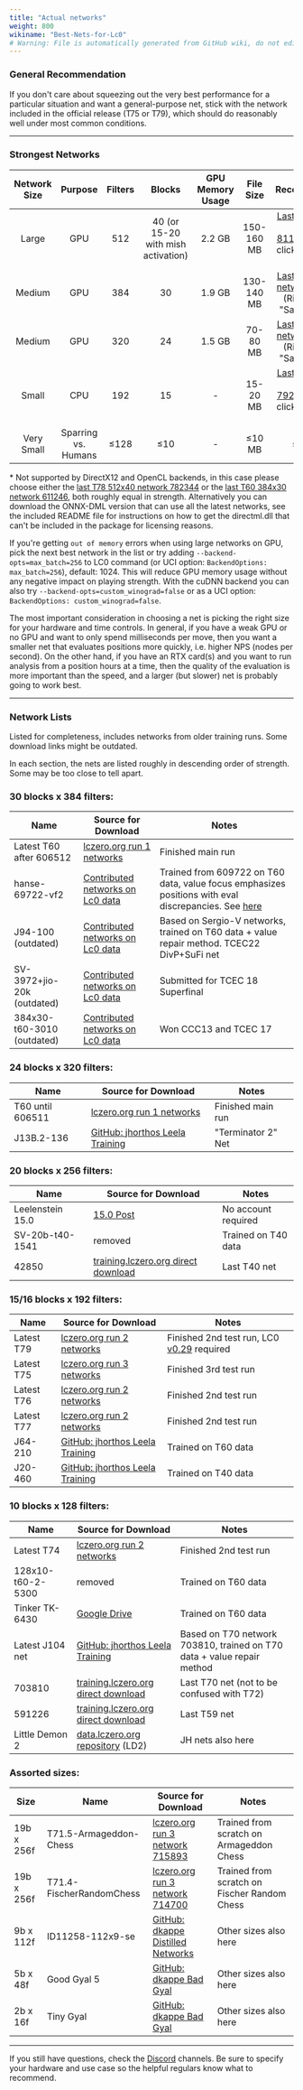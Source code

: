 ```yaml
---
title: "Actual networks"
weight: 800
wikiname: "Best-Nets-for-Lc0"
# Warning: File is automatically generated from GitHub wiki, do not edit by hand.
---
```

### General Recommendation

If you don't care about squeezing out the very best performance for a particular situation and want a general-purpose net, stick with the network included in the official release (T75 or T79), which should do reasonably well under most common conditions.

---

### Strongest Networks

| Network Size | Purpose | Filters | Blocks | GPU Memory Usage | File Size | Recommendation |
|:---:|:---:|:---:|:---:|:---:|:---:|:---:|
| Large | GPU | 512 | 40 (or 15-20 with mish activation) | 2.2 GB | 150-160 MB | [Last T80 512x19 network: 811971*](http://training.lczero.org/get_network?sha=30c9789e7d7e58f2c97946a57c6132e71ff322daa2861325daca732e71d2f9b2) (Right-click → "Save link as...") |
| Medium | GPU | 384 | 30 | 1.9 GB | 130-140 MB | [Last T60 384x30 network: 611246](http://training.lczero.org/get_network?sha=7ca2381cfeac5c280f304e7027ffbea1b7d87474672e5d6fb16d5cd881640e04) (Right-click → "Save link as...") |
| Medium | GPU | 320 | 24 | 1.5 GB | 70-80 MB | [Last T60 320x24 network: 606511](http://training.lczero.org/get_network?sha=82d14d7d8a4f00826f269901d5e31df1a7b2112c20604dc8bee4008271db4d88) (Right-click → "Save link as...") |
| Small | CPU | 192 | 15 | - | 15-20 MB | [Last T79 192x15 network: 792013*](http://training.lczero.org/get_network?sha=195b450999e874d07aea2c09fd0db5eff9d4441ec1ad5a60a140fe8ea94c4f3a) (Right-click → "Save link as...") |
| Very Small | Sparring vs. Humans | ≤128 | ≤10 | - | ≤10 MB | see below |

\* Not supported by DirectX12 and OpenCL backends, in this case please choose either the [last T78 512x40 network 782344](http://training.lczero.org/get_network?sha=d0ed346c32fbcc9eb2f0bc7e957d188c8ae428ee3ef7291fd5aa045fc6ef4ded) or the [last T60 384x30 network 611246](http://training.lczero.org/get_network?sha=7ca2381cfeac5c280f304e7027ffbea1b7d87474672e5d6fb16d5cd881640e04), both roughly equal in strength. Alternatively you can download the ONNX-DML version that can use all the latest networks, see the included README file for instructions on how to get the directml.dll that can't be included in the package for licensing reasons.

If you're getting `out of memory` errors when using large networks on GPU, pick the next best network in the list or try adding `--backend-opts=max_batch=256` to LC0 command (or UCI option: `BackendOptions: max_batch=256`), default: 1024. This will reduce GPU memory usage without any negative impact on playing strength. With the cuDNN backend you can also try `--backend-opts=custom_winograd=false` or as a UCI option: `BackendOptions: custom_winograd=false`.

The most important consideration in choosing a net is picking the right size for your hardware and time controls. In general, if you have a weak GPU or no GPU and want to only spend milliseconds per move, then you want a smaller net that evaluates positions more quickly, i.e. higher NPS (nodes per second). On the other hand, if you have an RTX card(s) and you want to run analysis from a position hours at a time, then the quality of the evaluation is more important than the speed, and a larger (but slower) net is probably going to work best.

---

### Network Lists

Listed for completeness, includes networks from older training runs. Some download links might be outdated.

In each section, the nets are listed roughly in descending order of strength. Some may be too close to tell apart.

### 30 blocks x 384 filters:
| Name             | Source for Download               | Notes            |
|------------------|-----------------------------------|------------------|
| Latest T60 after 606512       | [lczero.org run 1 networks](http://training.lczero.org/networks/1) | Finished main run |
| hanse-69722-vf2  | [Contributed networks on Lc0 data](http://storage.lczero.org/files/networks-contrib/) | Trained from 609722 on T60 data, value focus emphasizes positions with eval discrepancies. See [here](https://github.com/hans-ekbrand/lczero-training/wiki) | 
| J94-100 (outdated)           | [Contributed networks on Lc0 data](http://storage.lczero.org/files/networks-contrib/) | Based on Sergio-V networks, trained on T60 data + value repair method. TCEC22 DivP+SuFi net |
| SV-3972+jio-20k (outdated)   | [Contributed networks on Lc0 data](http://storage.lczero.org/files/networks-contrib/) | Submitted for TCEC 18 Superfinal |
| 384x30-t60-3010 (outdated)   | [Contributed networks on Lc0 data](http://storage.lczero.org/files/networks-contrib/) | Won CCC13 and TCEC 17 |


### 24 blocks x 320 filters:
| Name              | Source for Download               | Notes            |
|-------------------|-----------------------------------|------------------|
| T60 until 606511  | [lczero.org run 1 networks](https://training.lczero.org/networks/1) | Finished main run |
| J13B.2-136        | [GitHub: jhorthos Leela Training](https://github.com/jhorthos/lczero-training/wiki/Leela-Training) | "Terminator 2" Net |


### 20 blocks x 256 filters:
| Name             | Source for Download               | Notes            |
|------------------|-----------------------------------|------------------|
| Leelenstein 15.0 | [15.0 Post](https://www.patreon.com/posts/leelenstein-15-0-38164065) | No account required |
| SV-20b-t40-1541  | removed | Trained on T40 data |
| 42850            | [training.lczero.org direct download](https://training.lczero.org/get_network?sha=00af53b081e80147172e6f281c01daf5ca19ada173321438914c730370aa4267) | Last T40 net |


### 15/16 blocks x 192 filters:
| Name             | Source for Download               | Notes            |
|------------------|-----------------------------------|------------------|
| Latest T79 | [lczero.org run 2 networks](https://training.lczero.org/networks/2) | Finished 2nd test run, LC0 [v0.29](https://github.com/LeelaChessZero/lc0/releases) required |
| Latest T75 | [lczero.org run 3 networks](https://training.lczero.org/networks/3) | Finished 3rd test run |
| Latest T76 | [lczero.org run 2 networks](https://training.lczero.org/networks/2) | Finished 2nd test run |
| Latest T77 | [lczero.org run 2 networks](https://training.lczero.org/networks/2) | Finished 2nd test run |
| J64-210    | [GitHub: jhorthos Leela Training](https://github.com/jhorthos/lczero-training/wiki/Leela-Training) | Trained on T60 data |
| J20-460    | [GitHub: jhorthos Leela Training](https://github.com/jhorthos/lczero-training/wiki/Leela-Training) | Trained on T40 data |


### 10 blocks x 128 filters:
| Name             | Source for Download               | Notes            |
|------------------|-----------------------------------|------------------|
| Latest T74        | [lczero.org run 2 networks](https://training.lczero.org/networks/2) | Finished 2nd test run |
| 128x10-t60-2-5300 | removed | Trained on T60 data |
| Tinker TK-6430   | [Google Drive](https://drive.google.com/file/d/19NCoFoS3AxtsCpOHejQIaYkPqRv6Vjfs/view) | Trained on T60 data |
| Latest J104 net   | [GitHub: jhorthos Leela Training](https://github.com/jhorthos/lczero-training/wiki/Leela-Training) | Based on T70 network 703810, trained on T70 data + value repair method |
| 703810            | [training.lczero.org direct download](https://training.lczero.org/get_network?sha=b30e742bcfd905815e0e7dbd4e1bafb41ade748f85d006b8e28758f1a3107ae3) | Last T70 net (not to be confused with T72) |
| 591226            | [training.lczero.org direct download](https://training.lczero.org/get_network?sha=47e3f899519dc1bc95496a457b77730fce7b0b89b6187af5c01ecbbd02e88398) | Last T59 net |
| Little Demon 2    | [data.lczero.org repository](https://storage.lczero.org/files/networks-contrib/) (LD2) | JH nets also here |


### Assorted sizes:
| Size   | Name             | Source for Download               | Notes            |
|--------|------------------|-----------------------------------|------------------|
| 19b x 256f | T71.5-Armageddon-Chess| [lczero.org run 3 network 715893](http://training.lczero.org/get_network?sha=cb4dcd82a72472daefaca85b7580ef73a7a4eda58e0d1de22e342d4d5874ff07) | Trained from scratch on Armageddon Chess |
| 19b x 256f | T71.4-FischerRandomChess| [lczero.org run 3 network 714700](https://training.lczero.org/get_network?sha=32d49c67db759a8794042a53d675e5c757a319ae696153b95970ab6099d8fc2d) | Trained from scratch on Fischer Random Chess |
| 9b x 112f  | ID11258-112x9-se | [GitHub: dkappe Distilled Networks](https://github.com/dkappe/leela-chess-weights/wiki/Distilled-Networks) | Other sizes also here |
| 5b x 48f   | Good Gyal 5      | [GitHub: dkappe Bad Gyal](https://github.com/dkappe/leela-chess-weights/wiki/Bad-Gyal) | Other sizes also here |
| 2b x 16f   | Tiny Gyal        | [GitHub: dkappe Bad Gyal](https://github.com/dkappe/leela-chess-weights/wiki/Bad-Gyal) | Other sizes also here |

---

If you still have questions, check the [Discord](https://discord.gg/pKujYxD) channels. Be sure to specify your hardware and use case so the helpful regulars know what to recommend.